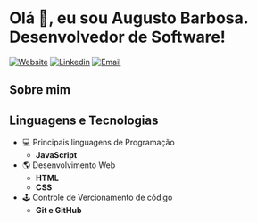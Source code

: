 # Olá 👋, eu sou Augusto Barbosa. Desenvolvedor de Software!

[![Website](https://img.shields.io/badge/Website-3776AB?style=for-the-badge)](https://augustobarbosa.vercel.app/)
[![Linkedin](https://img.shields.io/badge/LinkedIn-0077B5?style=for-the-badge&logo=linkedin&logoColor=white)](https://www.linkedin.com/in/barbosa-augusto/)
[![Email](https://img.shields.io/badge/Email-8B89CC?style=for-the-badge&logo=protonmail&logoColor=white)](mailto:augusto.barbosa.dev@gmail.com)

## Sobre mim
## Linguagens e Tecnologias
* 💻 Principais linguagens de Programação
  * **JavaScript**
* 🌎 Desenvolvimento Web
  * **HTML**
  * **CSS**
* 🕹️ Controle de Vercionamento de código
  * **Git e GitHub** 






